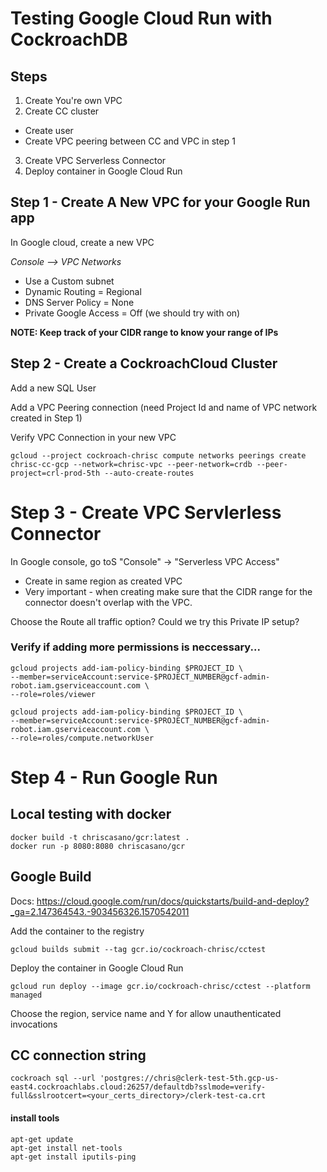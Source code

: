 # Testing Google Cloud Run with CockroachDB

## Steps
1) Create You're own VPC
2) Create CC cluster
  - Create user
  - Create VPC peering between CC and VPC in step 1
3) Create VPC Serverless Connector
4) Deploy container in Google Cloud Run

## Step 1 - Create A New VPC for your Google Run app

In Google cloud, create a new VPC

_Console --> VPC Networks_
 
- Use a Custom subnet
- Dynamic Routing = Regional
- DNS Server Policy = None
- Private Google Access = Off (we should try with on)

**NOTE: Keep track of your CIDR range to know your range of IPs**

## Step 2 - Create a CockroachCloud Cluster

Add a new SQL User

Add a VPC Peering connection (need Project Id and name of VPC network created in Step 1)

Verify VPC Connection in your new VPC
```
gcloud --project cockroach-chrisc compute networks peerings create chrisc-cc-gcp --network=chrisc-vpc --peer-network=crdb --peer-project=crl-prod-5th --auto-create-routes
```

# Step 3 -  Create VPC Servlerless Connector

In Google console, go toS "Console" -> "Serverless VPC Access"

- Create in same region as created VPC
- Very important - when creating make sure that the CIDR range for the connector doesn't overlap with the VPC.

Choose the Route all traffic option?  Could we try this Private IP setup?

### Verify if adding more permissions is neccessary...

```
gcloud projects add-iam-policy-binding $PROJECT_ID \
--member=serviceAccount:service-$PROJECT_NUMBER@gcf-admin-robot.iam.gserviceaccount.com \
--role=roles/viewer

gcloud projects add-iam-policy-binding $PROJECT_ID \
--member=serviceAccount:service-$PROJECT_NUMBER@gcf-admin-robot.iam.gserviceaccount.com \
--role=roles/compute.networkUser
```

# Step 4 - Run Google Run

## Local testing with docker
```
docker build -t chriscasano/gcr:latest .
docker run -p 8080:8080 chriscasano/gcr
```

## Google Build 

Docs: https://cloud.google.com/run/docs/quickstarts/build-and-deploy?_ga=2.147364543.-903456326.1570542011

Add the container to the registry
```
gcloud builds submit --tag gcr.io/cockroach-chrisc/cctest
```

Deploy the container in Google Cloud Run

```
gcloud run deploy --image gcr.io/cockroach-chrisc/cctest --platform managed
```
Choose the region, service name and Y for allow unauthenticated invocations


## CC connection string
```
cockroach sql --url 'postgres://chris@clerk-test-5th.gcp-us-east4.cockroachlabs.cloud:26257/defaultdb?sslmode=verify-full&sslrootcert=<your_certs_directory>/clerk-test-ca.crt
```

#### install tools
```
apt-get update
apt-get install net-tools
apt-get install iputils-ping
```